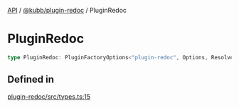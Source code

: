 [API](../../../packages.md) / [@kubb/plugin-redoc](../index.md) / PluginRedoc

# PluginRedoc

```ts
type PluginRedoc: PluginFactoryOptions<"plugin-redoc", Options, ResolveOptions, never>;
```

## Defined in

[plugin-redoc/src/types.ts:15](https://github.com/kubb-project/kubb/blob/dcebbafbee668a7722775212bce85eec29e39573/packages/plugin-redoc/src/types.ts#L15)
